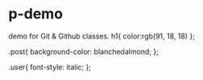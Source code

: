 # p-demo
demo for Git  &amp; Github classes.
 h1{
    color:rgb(91, 18, 18)
 };

 .post{
    background-color: blanchedalmond;
 };

 .user{
    font-style: italic;
 };
